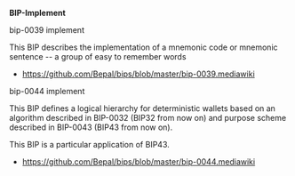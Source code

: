  
 
**BIP-Implement**
 
 bip-0039 implement
 
This BIP describes the implementation of a mnemonic code or mnemonic sentence --
a group of easy to remember words
 
 * <span>https://github.com/Bepal/bips/blob/master/bip-0039.mediawiki</span>
 
 
 bip-0044 implement
 
 This BIP defines a logical hierarchy for deterministic wallets based on an algorithm
 described in BIP-0032 (BIP32 from now on) and purpose scheme described in
 BIP-0043 (BIP43 from now on).
 
 This BIP is a particular application of BIP43.
 
 * <span>https://github.com/Bepal/bips/blob/master/bip-0044.mediawiki</span>
